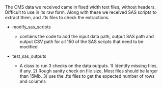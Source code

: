 The CMS data we received came in fixed width text files, without headers. Difficult to use in its raw form.
Along with these we received SAS scripts to extract them, and .fts files to check the extractions.

- modify_sas_scripts
    - contains the code to add the input data path, output SAS path and output CSV path for all 150 of the SAS scripts that need to be modified

- test_sas_outputs
    - A class to run 3 checks on the data outputs. 1) Identify missing files, if any. 2) Rough sanity check on file size. Most files should be larger than 15Mb. 3) use the .fts files to get the expected number of rows and columns